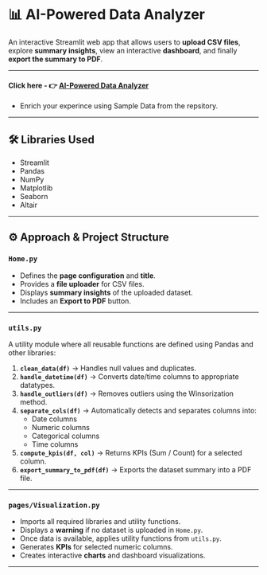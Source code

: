 # 📊 AI-Powered Data Analyzer

An interactive Streamlit web app that allows users to **upload CSV files**, explore **summary insights**, view an interactive **dashboard**, and finally **export the summary to PDF**.

---
#### Click here - 👉 [AI-Powered Data Analyzer](https://ai-powered-data-analyzer-4vmbeigc64kmmeuj6urgcw.streamlit.app/)
- Enrich your experince using Sample Data from the repsitory. 
---
## 🛠️ Libraries Used
- Streamlit
- Pandas
- NumPy
- Matplotlib
- Seaborn
- Altair

---

## ⚙️ Approach & Project Structure

### `Home.py`
- Defines the **page configuration** and **title**.  
- Provides a **file uploader** for CSV files.  
- Displays **summary insights** of the uploaded dataset.  
- Includes an **Export to PDF** button.

---

### `utils.py`
A utility module where all reusable functions are defined using Pandas and other libraries:  

1. **`clean_data(df)`** → Handles null values and duplicates.  
2. **`handle_datetime(df)`** → Converts date/time columns to appropriate datatypes.  
3. **`handle_outliers(df)`** → Removes outliers using the Winsorization method.  
4. **`separate_cols(df)`** → Automatically detects and separates columns into:
   - Date columns  
   - Numeric columns  
   - Categorical columns  
   - Time columns  
5. **`compute_kpis(df, col)`** → Returns KPIs (Sum / Count) for a selected column.  
6. **`export_summary_to_pdf(df)`** → Exports the dataset summary into a PDF file.  

---

### `pages/Visualization.py`
- Imports all required libraries and utility functions.  
- Displays a **warning** if no dataset is uploaded in `Home.py`.  
- Once data is available, applies utility functions from `utils.py`.  
- Generates **KPIs** for selected numeric columns.  
- Creates interactive **charts** and dashboard visualizations.  

---


